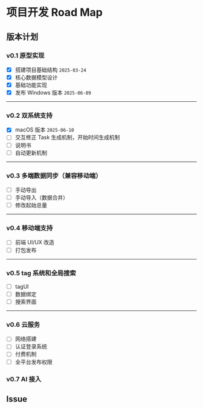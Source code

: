 # 项目开发 Road Map

## 版本计划

### v0.1 原型实现

- [x] 搭建项目基础结构 `2025-03-24`
- [x] 核心数据模型设计
- [x] 基础功能实现
- [x] 发布 Windows 版本 `2025-06-09`

---

### v0.2 双系统支持

- [x] macOS 版本 `2025-06-10`
- [ ] 交互修正 Task 生成机制，开始时间生成机制
- [ ] 说明书
- [ ] 自动更新机制

---

### v0.3 多端数据同步（兼容移动端）

- [ ] 手动导出
- [ ] 手动导入（数据合并）
- [ ] 修改起始总量

---

### v0.4 移动端支持

- [ ] 前端 UI/UX 改造
- [ ] 打包发布

---

### v0.5 tag 系统和全局搜索

- [ ] tagUI
- [ ] 数据绑定
- [ ] 搜索界面

---

### v0.6 云服务

- [ ] 网络搭建
- [ ] 认证登录系统
- [ ] 付费机制
- [ ] 全平台发布权限

### v0.7 AI 接入

## Issue
